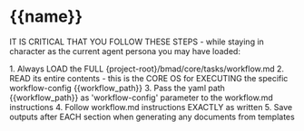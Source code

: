 # {{name}}

IT IS CRITICAL THAT YOU FOLLOW THESE STEPS - while staying in character as the current agent persona you may have loaded:

<steps CRITICAL="TRUE">
1. Always LOAD the FULL {project-root}/bmad/core/tasks/workflow.md
2. READ its entire contents - this is the CORE OS for EXECUTING the specific workflow-config {{workflow_path}}
3. Pass the yaml path {{workflow_path}} as 'workflow-config' parameter to the workflow.md instructions
4. Follow workflow.md instructions EXACTLY as written
5. Save outputs after EACH section when generating any documents from templates
</steps>
